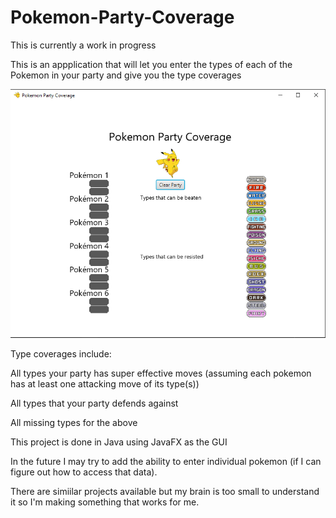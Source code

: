 # Pokemon-Party-Coverage

This is currently a work in progress

This is an appplication that will let you enter the types of each of the Pokemon in your party and give you the type coverages

![A screenshot of the app](https://github.com/LolVogy1/Pokemon-Party-Coverage/blob/master/Screenshots/pokePlanner.PNG)

Type coverages include:


All types your party has super effective moves (assuming each pokemon has at least one attacking move of its type(s))

All types that your party defends against

All missing types for the above


This project is done in Java using JavaFX as the GUI

In the future I may try to add the ability to enter individual pokemon (if I can figure out how to access that data).

There are simiilar projects available but my brain is too small to understand it so I'm making something that works for me.
